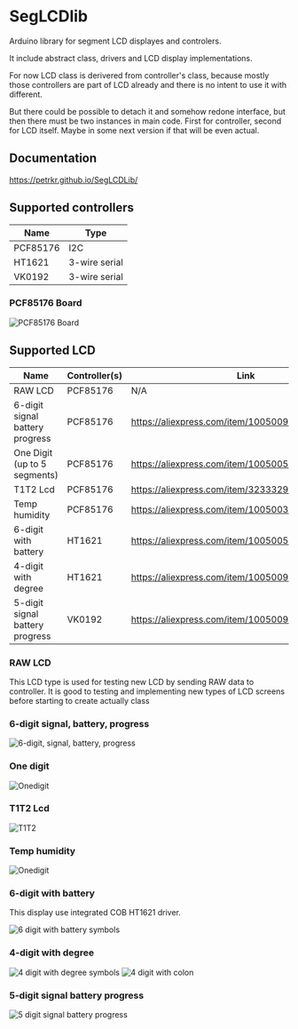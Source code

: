 # SegLCDlib
Arduino library for segment LCD displayes and controlers.

It include abstract class, drivers and LCD display implementations.


For now LCD class is derivered from controller's class, because mostly those controllers are part of LCD already and there is no intent to use it with different.

But there could be possible to detach it and somehow redone interface, but then there must be two instances in main code. First for controller, second for LCD itself. Maybe in some next version if that will be even actual.

## Documentation

https://petrkr.github.io/SegLCDLib/


## Supported controllers

| Name     | Type           |
|----------|----------------|
| PCF85176 | I2C            |
| HT1621   | 3-wire serial  |
| VK0192   | 3-wire serial  |


### PCF85176 Board
![PCF85176 Board](docs/images/pcf85176board.webp)

## Supported LCD

| Name                               | Controller(s) | Link |
|------------------------------------|---------------|------|
| RAW LCD                            | PCF85176      | N/A  |
| 6-digit signal battery progress    | PCF85176      | https://aliexpress.com/item/1005009214559485.html |
| One Digit (up to 5 segments)       | PCF85176      | https://aliexpress.com/item/1005005410565386.html |
| T1T2 Lcd                           | PCF85176      | https://aliexpress.com/item/32333296186.html      |
| Temp humidity                      | PCF85176      | https://aliexpress.com/item/1005003044283980.html |
| 6-digit with battery               | HT1621        | https://aliexpress.com/item/1005005555160141.html |
| 4-digit with degree                | HT1621        | https://aliexpress.com/item/1005009301473702.html |
| 5-digit signal battery progress    | VK0192        | https://aliexpress.com/item/1005009000021475.html |

### RAW LCD
This LCD type is used for testing new LCD by sending RAW data to controller. It is good to testing and implementing new types of LCD screens before starting to create actually class


### 6-digit signal, battery, progress
![6-digit, signal, battery, progress](docs/images/6digsigbatprogress.webp)


### One digit
![Onedigit](docs/images/onedigit.webp)


### T1T2 Lcd
![T1T2](docs/images/t1t2lcd.webp)


### Temp humidity
![Onedigit](docs/images/temphumlcd.webp)


### 6-digit with battery
This display use integrated COB HT1621 driver.

![6 digit with battery symbols](docs/images/6digbatht1621.webp)


### 4-digit with degree
![4 digit with degree symbols](docs/images/4digdegree-ht1621-temp.webp) ![4 digit with colon](docs/images/4digdegree-ht1621-clock.webp)


### 5-digit signal battery progress
![5 digit signal battery progress](docs/images/5digsigbatprogress.webp)
